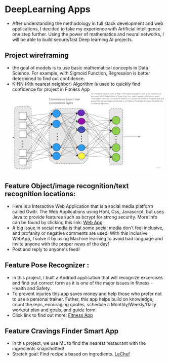 # DeepLearning Apps
- After understanding the methodology in full stack development and web applications, 
I decided to take my experience with Artificial intelligence one step further. Using the power of mathematics and neural networks, I will be able to build secure/fast Deep learning AI projects.

## Project wireframing
- the goal of models is to use basic mathematical concepts in Data Science. For example, with Sigmoid Function, Regression is better determined to find out confidence.
- K-NN (Kth nearest neighbor) Algorithm is used to quickly find confidence for project in Fitness App
  ![](public/images/deeplearning-1.jpg)


## Feature Object/image recognition/text recognition locations:
- Here is a Interactive Web Application that is a social media platform called Gwitr. The Web Applications using Html, Css, Javascript, but
uses Java to provide features such as bcrypt for strong security. More info can be found by clicking this link: 
[Web App](gwitr/Readme.md)
- A big issue in social media is that some social media don't feel inclusive, and profanity or negative comments are used. With this inclusive WebApp,
I solve it by using Machine learning to avoid bad language and invite anyone with the proper news of the day! 
- Post and reply to anyone's feed!

## Feature Pose Recognizer :
- In this project, I built a Android application that will recognize excercises and find out correct form as it is one of the major issues in fitness - Health and Safety.
- To prevent injuries this app saves money and help those who prefer not to use a personal trainer. Futher, this app helps build on knowledge, count the reps, enouraging quotes, schedule a Monthly/Weekly/Daily workout plan and goals, and guide form.
- Click link to find out more: 
[Fitness App](fitnessapp/README.md)

## Feature Cravings Finder Smart App
- In this project, we use ML to find the nearest restaurant with the ingredients snapshotted!
- Stretch goal: Find recipe's based on ingredients.
[LeChef](smartapp/Readme.md)

